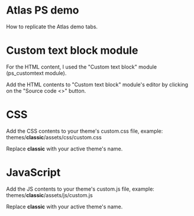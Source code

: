 # Atlas PS demo

How to replicate the Atlas demo tabs.

# Custom text block module

For the HTML content, I used the "Custom text block" module (ps_customtext module).

Add the HTML contents to "Custom text block" module's editor by clicking on the "Source code <>" button.

# CSS

Add the CSS contents to your theme's custom.css file, example: themes/**classic**/assets/css/custom.css

Replace **classic** with your active theme's name.

# JavaScript

Add the JS contents to your theme's custom.js file, example: themes/**classic**/assets/js/custom.js

Replace **classic** with your active theme's name.
